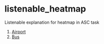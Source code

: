 # listenable_heatmap
Listenable explanation for heatmap in ASC task

1. [Airport](Airport.html)
2. [Bus](Bus.html)
